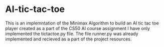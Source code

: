# AI-tic-tac-toe
This is an implemntation of the Minimax Algorithm to build an AI tic tac toe player created as a part of the CS50 AI course assignment
I have only implemented the tictactoe.py file.
The file runner.py was already implemented and recieved as a part of the project resources.
